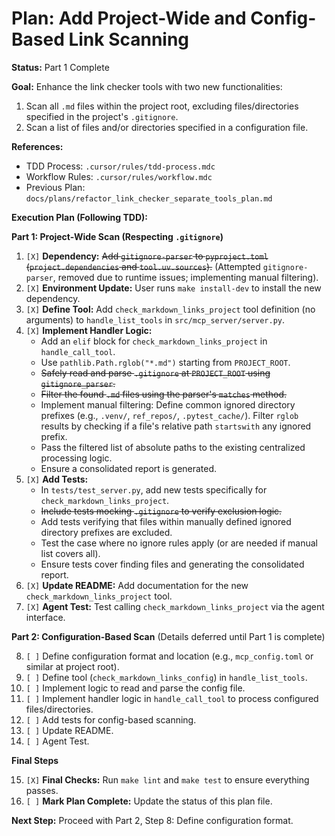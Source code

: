 # Plan: Add Project-Wide and Config-Based Link Scanning

**Status:** Part 1 Complete

**Goal:** Enhance the link checker tools with two new functionalities:

1.  Scan all `.md` files within the project root, excluding files/directories specified in the project's `.gitignore`.
2.  Scan a list of files and/or directories specified in a configuration file.

**References:**

- TDD Process: `.cursor/rules/tdd-process.mdc`
- Workflow Rules: `.cursor/rules/workflow.mdc`
- Previous Plan: `docs/plans/refactor_link_checker_separate_tools_plan.md`

**Execution Plan (Following TDD):**

**Part 1: Project-Wide Scan (Respecting `.gitignore`)**

1.  `[X]` **Dependency:** ~~Add `gitignore-parser` to `pyproject.toml` (`project.dependencies` and `tool.uv.sources`).~~ (Attempted `gitignore-parser`, removed due to runtime issues; implementing manual filtering).
2.  `[X]` **Environment Update:** User runs `make install-dev` to install the new dependency.
3.  `[X]` **Define Tool:** Add `check_markdown_links_project` tool definition (no arguments) to `handle_list_tools` in `src/mcp_server/server.py`.
4.  `[X]` **Implement Handler Logic:**
    - Add an `elif` block for `check_markdown_links_project` in `handle_call_tool`.
    - Use `pathlib.Path.rglob("*.md")` starting from `PROJECT_ROOT`.
    - ~~Safely read and parse `.gitignore` at `PROJECT_ROOT` using `gitignore_parser`.~~
    - ~~Filter the found `.md` files using the parser's `matches` method.~~
    - Implement manual filtering: Define common ignored directory prefixes (e.g., `.venv/`, `ref_repos/`, `.pytest_cache/`). Filter `rglob` results by checking if a file's relative path `startswith` any ignored prefix.
    - Pass the filtered list of absolute paths to the existing centralized processing logic.
    - Ensure a consolidated report is generated.
5.  `[X]` **Add Tests:**
    - In `tests/test_server.py`, add new tests specifically for `check_markdown_links_project`.
    - ~~Include tests mocking `.gitignore` to verify exclusion logic.~~
    - Add tests verifying that files within manually defined ignored directory prefixes are excluded.
    - Test the case where no ignore rules apply (or are needed if manual list covers all).
    - Ensure tests cover finding files and generating the consolidated report.
6.  `[X]` **Update README:** Add documentation for the new `check_markdown_links_project` tool.
7.  `[X]` **Agent Test:** Test calling `check_markdown_links_project` via the agent interface.

**Part 2: Configuration-Based Scan** (Details deferred until Part 1 is complete)

8.  `[ ]` Define configuration format and location (e.g., `mcp_config.toml` or similar at project root).
9.  `[ ]` Define tool (`check_markdown_links_config`) in `handle_list_tools`.
10. `[ ]` Implement logic to read and parse the config file.
11. `[ ]` Implement handler logic in `handle_call_tool` to process configured files/directories.
12. `[ ]` Add tests for config-based scanning.
13. `[ ]` Update README.
14. `[ ]` Agent Test.

**Final Steps**

15. `[X]` **Final Checks:** Run `make lint` and `make test` to ensure everything passes.
16. `[ ]` **Mark Plan Complete:** Update the status of this plan file.

**Next Step:** Proceed with Part 2, Step 8: Define configuration format.
